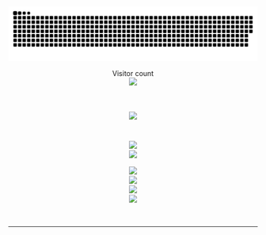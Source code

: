 
<a href=#><img src="contributions.svg"></a>

<p align="center"> 
  Visitor count<br>
  <img src="https://profile-counter.glitch.me/Joselay/count.svg" />
</p>

<h1 align="center">
    <img src="https://readme-typing-svg.herokuapp.com/?font=Righteous&size=35&center=true&vCenter=true&width=500&height=70&duration=4000&lines=Hi+There!+👋;+I'm+Smae+Tongmenglay!;" />
</h1>

<br/>
<div align="center">
  <img src="https://skillicons.dev/icons?i=react,redux,nextjs,threejs,gatsby,remix,tailwind,sass,figma,styledcomponents" /><br>
  <img src="https://skillicons.dev/icons?i=nodejs,bun,deno,express,nestjs,graphql,mongodb,firebase,supabase,mysql" /><br>
  
  <img src="https://skillicons.dev/icons?i=js,ts,python,cpp,cs,java,go,rust,lua,php" /><br>
  <img src="https://skillicons.dev/icons?i=jest,docker,aws,git,github,gitlab,postman,webpack" /><br>
  <img src="https://skillicons.dev/icons?i=vim,neovim,emacs,vscode,idea,visualstudio" /><br>
  <img src="https://skillicons.dev/icons?i=windows,linux,arch,ubuntu" /><br>
</div>
  <br/>
<hr/>
